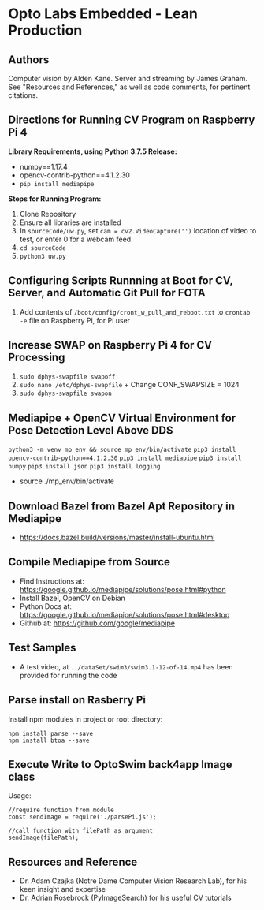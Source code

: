 # Opto Labs Embedded - Lean Production

## Authors

Computer vision by Alden Kane. Server and streaming by James Graham.  See "Resources and References," as well as code comments, for pertinent citations.

## Directions for Running CV Program on Raspberry Pi 4

**Library Requirements, using Python 3.7.5 Release:**

* numpy==1.17.4
* opencv-contrib-python==4.1.2.30
* `pip install mediapipe`

**Steps for Running Program:**

1. Clone Repository  
2. Ensure all libraries are installed  
3. In `sourceCode/uw.py`, set `cam = cv2.VideoCapture('')` location of video to test, or enter 0 for a webcam feed
4. `cd sourceCode`
5. `python3 uw.py`

## Configuring Scripts Runnning at Boot for CV, Server, and Automatic Git Pull for FOTA

1. Add contents of `/boot/config/cront_w_pull_and_reboot.txt` to `crontab -e` file on Raspberry Pi, for Pi user


## Increase SWAP on Raspberry Pi 4 for CV Processing

1. `sudo dphys-swapfile swapoff`
2. `sudo nano /etc/dphys-swapfile` + Change CONF_SWAPSIZE = 1024
3. `sudo dphys-swapfile swapon`

##  Mediapipe + OpenCV Virtual Environment for Pose Detection Level Above DDS

`python3 -m venv mp_env && source mp_env/bin/activate`
`pip3 install opencv-contrib-python==4.1.2.30`
`pip3 install mediapipe`
`pip3 install numpy`
`pip3 install json`
`pip3 install logging`

* source ./mp_env/bin/activate

## Download Bazel from Bazel Apt Repository in Mediapipe
* https://docs.bazel.build/versions/master/install-ubuntu.html

## Compile Mediapipe from Source
* Find Instructions at: https://google.github.io/mediapipe/solutions/pose.html#python
* Install Bazel, OpenCV on Debian
* Python Docs at: https://google.github.io/mediapipe/solutions/pose.html#desktop
* Github at: https://github.com/google/mediapipe

## Test Samples

* A test video, at `../dataSet/swim3/swim3.1-12-of-14.mp4` has been provided for running the code

## Parse install on Rasberry Pi

Install npm modules in project or root directory:
```
npm install parse --save
npm install btoa --save
```

## Execute Write to OptoSwim back4app Image class

Usage:
```
//require function from module
const sendImage = require('./parsePi.js');

//call function with filePath as argument
sendImage(filePath);

```

## Resources and Reference

* Dr. Adam Czajka (Notre Dame Computer Vision Research Lab), for his keen insight and expertise  
* Dr. Adrian Rosebrock (PyImageSearch) for his useful CV tutorials  
